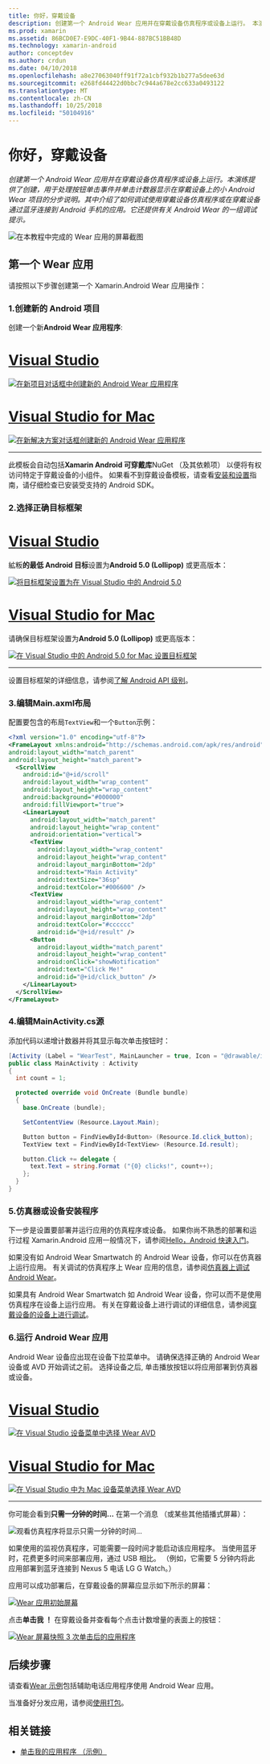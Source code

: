 ```yaml
---
title: 你好，穿戴设备
description: 创建第一个 Android Wear 应用并在穿戴设备仿真程序或设备上运行。 本演练提供了创建，用于处理按钮单击事件并单击计数器显示在穿戴设备上的小 Android Wear 项目的分步说明。 其中介绍了如何调试使用穿戴设备仿真程序或在穿戴设备通过蓝牙连接到 Android 手机的应用。 它还提供有关 Android Wear 的一组调试提示。
ms.prod: xamarin
ms.assetid: 86BCD0E7-E9DC-40F1-9B44-887BC51BB48D
ms.technology: xamarin-android
author: conceptdev
ms.author: crdun
ms.date: 04/10/2018
ms.openlocfilehash: a8e27063040ff91f72a1cbf932b1b277a5dee63d
ms.sourcegitcommit: e268fd44422d0bbc7c944a678e2cc633a0493122
ms.translationtype: MT
ms.contentlocale: zh-CN
ms.lasthandoff: 10/25/2018
ms.locfileid: "50104916"
---
```

# <a name="hello-wear"></a>你好，穿戴设备

_创建第一个 Android Wear 应用并在穿戴设备仿真程序或设备上运行。本演练提供了创建，用于处理按钮单击事件并单击计数器显示在穿戴设备上的小 Android Wear 项目的分步说明。其中介绍了如何调试使用穿戴设备仿真程序或在穿戴设备通过蓝牙连接到 Android 手机的应用。它还提供有关 Android Wear 的一组调试提示。_

![在本教程中完成的 Wear 应用的屏幕截图](hello-wear-images/example.png)

## <a name="your-first-wear-app"></a>第一个 Wear 应用

请按照以下步骤创建第一个 Xamarin.Android Wear 应用操作：

### <a name="1-create-a-new-android-project"></a>1.创建新的 Android 项目

创建一个新**Android Wear 应用程序**:

# <a name="visual-studiotabwindows"></a>[Visual Studio](#tab/windows)

[![在新项目对话框中创建新的 Android Wear 应用程序](hello-wear-images/vs/new-solution-sml.w157.png)](hello-wear-images/vs/new-solution.w157.png#lightbox)

# <a name="visual-studio-for-mactabmacos"></a>[Visual Studio for Mac](#tab/macos)

[![在新解决方案对话框创建新的 Android Wear 应用程序](hello-wear-images/xs/new-solution-sml.png)](hello-wear-images/xs/new-solution.png#lightbox)

-----


此模板会自动包括**Xamarin Android 可穿戴库**NuGet （及其依赖项） 以便将有权访问特定于穿戴设备的小组件。 如果看不到穿戴设备模板，请查看[安装和设置](~/android/wear/get-started/installation.md)指南，请仔细检查已安装受支持的 Android SDK。 

### <a name="2-choose-the-correct-target-framework"></a>2.选择正确**目标框架**

# <a name="visual-studiotabwindows"></a>[Visual Studio](#tab/windows)

絋粄**的最低 Android 目标**设置为**Android 5.0 (Lollipop)** 或更高版本： 

[![将目标框架设置为在 Visual Studio 中的 Android 5.0](hello-wear-images/vs/target-framework-sml.png)](hello-wear-images/vs/target-framework.png#lightbox)

# <a name="visual-studio-for-mactabmacos"></a>[Visual Studio for Mac](#tab/macos)

请确保目标框架设置为**Android 5.0 (Lollipop)** 或更高版本：

[![在 Visual Studio 中的 Android 5.0 for Mac 设置目标框架](hello-wear-images/xs/target-framework-sml.png)](hello-wear-images/xs/target-framework.png#lightbox)

-----

设置目标框架的详细信息，请参阅[了解 Android API 级别](~/android/app-fundamentals/android-api-levels.md)。


### <a name="3-edit-the-mainaxml-layout"></a>3.编辑**Main.axml**布局

配置要包含的布局`TextView`和一个`Button`示例： 

```xml
<?xml version="1.0" encoding="utf-8"?>
<FrameLayout xmlns:android="http://schemas.android.com/apk/res/android"
android:layout_width="match_parent"
android:layout_height="match_parent">
  <ScrollView
    android:id="@+id/scroll"
    android:layout_width="wrap_content"
    android:layout_height="wrap_content"
    android:background="#000000"
    android:fillViewport="true">
    <LinearLayout
      android:layout_width="match_parent"
      android:layout_height="wrap_content"
      android:orientation="vertical">
      <TextView
        android:layout_width="wrap_content"
        android:layout_height="wrap_content"
        android:layout_marginBottom="2dp"
        android:text="Main Activity"
        android:textSize="36sp"
        android:textColor="#006600" />
      <TextView
        android:layout_width="wrap_content"
        android:layout_height="wrap_content"
        android:layout_marginBottom="2dp"
        android:textColor="#cccccc"
        android:id="@+id/result" />
      <Button
        android:layout_width="match_parent"
        android:layout_height="wrap_content"
        android:onClick="showNotification"
        android:text="Click Me!"
        android:id="@+id/click_button" />
    </LinearLayout>
  </ScrollView>
</FrameLayout>
```

### <a name="4-edit-the-mainactivitycs-source"></a>4.编辑**MainActivity.cs**源

添加代码以递增计数器并将其显示每次单击按钮时： 

```csharp
[Activity (Label = "WearTest", MainLauncher = true, Icon = "@drawable/icon")]
public class MainActivity : Activity
{
  int count = 1;

  protected override void OnCreate (Bundle bundle)
  {
    base.OnCreate (bundle);

    SetContentView (Resource.Layout.Main);

    Button button = FindViewById<Button> (Resource.Id.click_button);
    TextView text = FindViewById<TextView> (Resource.Id.result);

    button.Click += delegate {
      text.Text = string.Format ("{0} clicks!", count++);
    };
  }
}
```

### <a name="5-setup-an-emulator-or-device"></a>5.仿真器或设备安装程序

下一步是设置要部署并运行应用的仿真程序或设备。 如果你尚不熟悉的部署和运行过程 Xamarin.Android 应用一般情况下，请参阅[Hello，Android 快速入门](~/android/get-started/hello-android/hello-android-quickstart.md)。

如果没有如 Android Wear Smartwatch 的 Android Wear 设备，你可以在仿真器上运行应用。 有关调试的仿真程序上 Wear 应用的信息，请参阅[仿真器上调试 Android Wear](~/android/wear/deploy-test/debug-on-emulator.md)。

如果具有 Android Wear Smartwatch 如 Android Wear 设备，你可以而不是使用仿真程序在设备上运行应用。 有关在穿戴设备上进行调试的详细信息，请参阅[穿戴设备的设备上进行调试](~/android/wear/deploy-test/debug-on-device.md)。


### <a name="6-run-the-android-wear-app"></a>6.运行 Android Wear 应用

Android Wear 设备应出现在设备下拉菜单中。 请确保选择正确的 Android Wear 设备或 AVD 开始调试之前。 选择设备之后, 单击播放按钮以将应用部署到仿真器或设备。

# <a name="visual-studiotabwindows"></a>[Visual Studio](#tab/windows)

[![在 Visual Studio 设备菜单中选择 Wear AVD](hello-wear-images/vs/choose-wear-sim.png)](hello-wear-images/vs/choose-wear-sim.png#lightbox)

# <a name="visual-studio-for-mactabmacos"></a>[Visual Studio for Mac](#tab/macos)

[![在 Visual Studio 中为 Mac 设备菜单选择 Wear AVD](hello-wear-images/xs/choose-wear-sim.png)](hello-wear-images/xs/choose-wear-sim.png#lightbox)

-----

你可能会看到**只需一分钟的时间...** 在第一个消息 （或某些其他插播式屏幕）： 

![观看仿真程序将显示只需一分钟的时间...](hello-wear-images/please-wait.png)

如果使用的监视仿真程序，可能需要一段时间才能启动该应用程序。 当使用蓝牙时，花费更多时间来部署应用，通过 USB 相比。 （例如，它需要 5 分钟内将此应用部署到蓝牙连接到 Nexus 5 电话 LG G Watch。）

应用可以成功部署后，在穿戴设备的屏幕应显示如下所示的屏幕：

[![Wear 应用初始屏幕](hello-wear-images/mainactivity-screen.png)](hello-wear-images/mainactivity-screen.png#lightbox)

点击**单击我 ！** 在穿戴设备并查看每个点击计数增量的表面上的按钮：

[![Wear 屏幕快照 3 次单击后的应用程序](hello-wear-images/mainactivity-counts.png)](hello-wear-images/mainactivity-counts.png#lightbox)


## <a name="next-steps"></a>后续步骤

请查看[Wear 示例](https://developer.xamarin.com/samples/android/Android%20Wear/)包括辅助电话应用程序使用 Android Wear 应用。

当准备好分发应用，请参阅[使用打包](~/android/wear/deploy-test/packaging.md)。


## <a name="related-links"></a>相关链接

- [单击我的应用程序 （示例）](https://developer.xamarin.com/samples/monodroid/wear/WearTest/)

